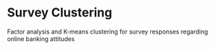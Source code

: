 # Survey Clustering

Factor analysis and K-means clustering for survey responses regarding online banking attitudes
